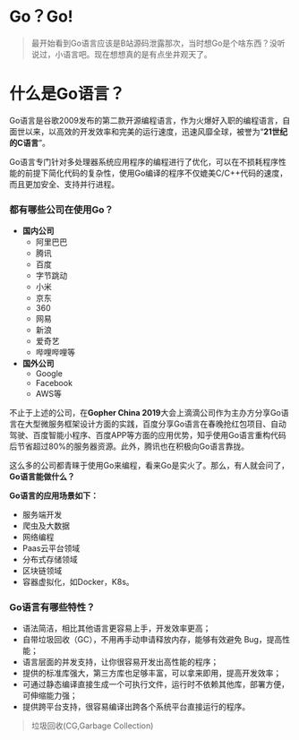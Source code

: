 # Go？Go!

> 最开始看到Go语言应该是B站源码泄露那次，当时想Go是个啥东西？没听说过，小语言吧。现在想想真的是有点坐井观天了。

# 什么是Go语言？

Go语言是谷歌2009发布的第二款开源编程语言，作为火爆好入职的编程语言，自面世以来，以高效的开发效率和完美的运行速度，迅速风靡全球，被誉为“**21世纪的C语言**”。

Go语言专门针对多处理器系统应用程序的编程进行了优化，可以在不损耗程序性能的前提下简化代码的复杂性，使用Go编译的程序不仅媲美C/C++代码的速度，而且更加安全、支持并行进程。

### 都有哪些公司在使用Go？

- **国内公司**
  - 阿里巴巴
  - 腾讯
  - 百度
  - 字节跳动
  - 小米
  - 京东
  - 360
  - 网易
  - 新浪
  - 爱奇艺
  - 哔哩哔哩等
- **国外公司**
  - Google
  - Facebook
  - AWS等

不止于上述的公司，在**Gopher China 2019**大会上滴滴公司作为主办方分享Go语言在大型微服务框架设计方面的实践，百度分享Go语言在春晚抢红包项目、自动驾驶、百度智能小程序、百度APP等方面的应用优势，知乎使用Go语言重构代码后节省超过80%的服务器资源。此外，腾讯也在积极向Go语言靠拢。

这么多的公司都青睐于使用Go来编程，看来Go是实火了。那么，有人就会问了，**Go语言能做什么？**

**Go语言的应用场景如下：**

- 服务端开发
- 爬虫及大数据
- 网络编程
- Paas云平台领域
- 分布式存储领域
- 区块链领域
- 容器虚拟化，如Docker，K8s。

### Go语言有哪些特性？

- 语法简洁，相比其他语言更容易上手，开发效率更高；
- 自带垃圾回收（GC），不用再手动申请释放内存，能够有效避免 Bug，提高性能；
- 语言层面的并发支持，让你很容易开发出高性能的程序；
- 提供的标准库强大，第三方库也足够丰富，可以拿来即用，提高开发效率；
- 可通过静态编译直接生成一个可执行文件，运行时不依赖其他库，部署方便，可伸缩能力强；
- 提供跨平台支持，很容易编译出跨各个系统平台直接运行的程序。

> 垃圾回收(CG,Garbage Collection)

